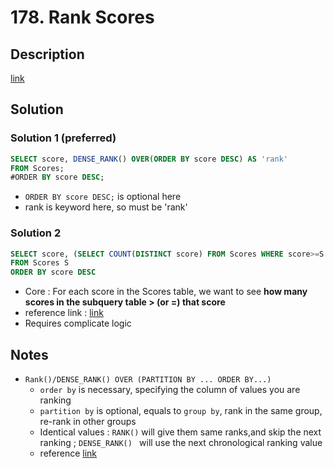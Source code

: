# 178. Rank Scores

## Description

[link](https://leetcode.com/problems/rank-scores/)


## Solution
### Solution 1 (preferred)

```SQL
SELECT score, DENSE_RANK() OVER(ORDER BY score DESC) AS 'rank'
FROM Scores;
#ORDER BY score DESC;
```
* ```ORDER BY score DESC;``` is optional here
*  rank is keyword here, so must be 'rank'

### Solution 2 
```SQL
SELECT score, (SELECT COUNT(DISTINCT score) FROM Scores WHERE score>=S.score) 'Rank'
FROM Scores S
ORDER BY score DESC
```
* Core : For each score in the Scores table, we want to see **how many scores in the subquery table > (or =) that score**
* reference link : [link](https://leetcode.com/problems/rank-scores/discuss/456610/MySQL-Two-Simple-Solutions-and-Explanations-for-Beginners)
* Requires complicate logic 


## Notes
* ```Rank()/DENSE_RANK() OVER (PARTITION BY ... ORDER BY...)```
  *   ```order by``` is necessary, specifying the column of values you are ranking
  *   ```partition by``` is optional, equals to ```group by```, rank in the same group, re-rank in other groups
  *   Identical values : ```RANK()``` will give them same ranks,and skip the next ranking ;  ```DENSE_RANK() ``` will use the next chronological ranking value
  * reference [link](https://towardsdatascience.com/how-to-use-sql-rank-and-dense-rank-functions-7c3ebf84b4e8)

